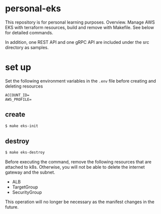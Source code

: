# personal-eks

This repository is for personal learning purposes.
Overview.
Manage AWS EKS with terraform resources, build and remove with Makefile. See below for detailed commands.

In addition, one REST API and one gRPC API are included under the src directory as samples.

# set up
Set the following environment variables in the `.env` file before creating and deleting resources
```.env
ACCOUNT_ID=
AWS_PROFILE=
```

## create
```sh
$ make eks-init
```

## destroy
```sh
$ make eks-destroy
```

Before executing the command, remove the following resources that are attached to k8s. Otherwise, you will not be able to delete the internet gateway and the subnet.
- ALB
- TargetGroup
- SecurityGroup

This operation will no longer be necessary as the manifest changes in the future.
